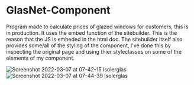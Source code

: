# GlasNet-Component
Program made to calculate prices of glazed windows for customers, this is in production.
It uses the embed function of the sitebuilder. This is the reason that the JS is embeded in the html doc. The sitebuilder itself also provides some/all of the styling of the component, I've done this by inspecting the original page and using thier styleclasses on some of the elements of my component.

![Screenshot 2022-03-07 at 07-42-15 Isolerglas](https://user-images.githubusercontent.com/85429142/156981529-dd3d6614-7425-4a4a-b012-62849435ce38.png)
![Screenshot 2022-03-07 at 07-44-39 Isolerglas](https://user-images.githubusercontent.com/85429142/156981598-edcdd61e-dd15-4a76-b779-92ae11724142.png)
